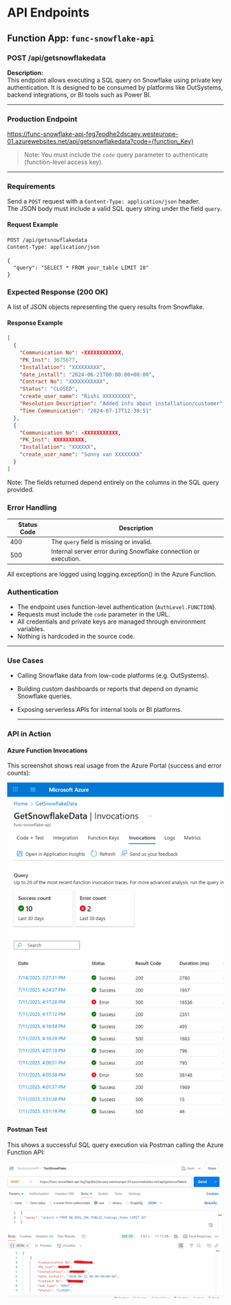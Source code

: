 # API Endpoints

## Function App: `func-snowflake-api`

### POST /api/getsnowflakedata

**Description:**  
This endpoint allows executing a SQL query on Snowflake using private key authentication. It is designed to be consumed by platforms like OutSystems, backend integrations, or BI tools such as Power BI.

---

### Production Endpoint

https://func-snowflake-api-feg7epdhe2dscaey.westeurope-01.azurewebsites.net/api/getsnowflakedata?code={function_Key}


> Note: You must include the `code` query parameter to authenticate (function-level access key).

---

### Requirements

Send a `POST` request with a `Content-Type: application/json` header.  
The JSON body must include a valid SQL query string under the field `query`.

#### Request Example

```http
POST /api/getsnowflakedata
Content-Type: application/json

{
  "query": "SELECT * FROM your_table LIMIT 10"
}
```
### Expected Response (200 OK)

A list of JSON objects representing the query results from Snowflake.

#### Response Example

```json
[
  {
    "Communication No": -XXXXXXXXXXXX,
    "PK_Inst": 3675677,
    "Installation": "XXXXXXXXX",
    "date_install": "2024-06-21T00:00:00+00:00",
    "Contract No": "XXXXXXXXXXX",
    "Status": "CLOSED",
    "create_user_name": "Rishi XXXXXXXXX",
    "Resolution Description": "Added info about installation/customer",
    "Time Communication": "2024-07-17T12:30:51"
  },
  {
    "Communication No": -XXXXXXXXXXX,
    "PK_Inst": XXXXXXXXXX,
    "Installation": "XXXXXX",
    "create_user_name": "Sonny van XXXXXXXX"
  }
]
```
Note: The fields returned depend entirely on the columns in the SQL query provided.

### Error Handling

| Status Code | Description                                      |
|-------------|--------------------------------------------------|
| 400         | The `query` field is missing or invalid.         |
| 500         | Internal server error during Snowflake connection or execution. |

All exceptions are logged using logging.exception() in the Azure Function.

### Authentication

- The endpoint uses function-level authentication (`AuthLevel.FUNCTION`).
- Requests must include the `code` parameter in the URL.
- All credentials and private keys are managed through environment variables.
- Nothing is hardcoded in the source code.

---

### Use Cases

- Calling Snowflake data from low-code platforms (e.g. OutSystems).
- Building custom dashboards or reports that depend on dynamic Snowflake queries.
- Exposing serverless APIs for internal tools or BI platforms.

  ---

### API in Action

####  Azure Function Invocations

This screenshot shows real usage from the Azure Portal (success and error counts):

![Azure Function Invocations](img/azure_function_success.png)

####  Postman Test

This shows a successful SQL query execution via Postman calling the Azure Function API:

![Postman Snowflake Test](img/postman_success_response.png)

